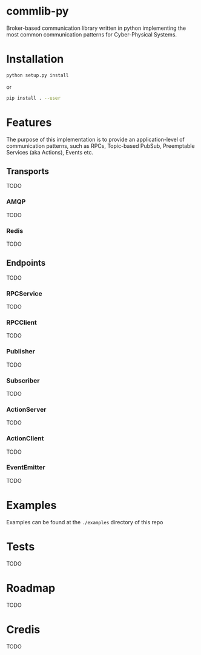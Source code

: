 # commlib-py
Broker-based communication library written in python implementing the most common communication patterns for Cyber-Physical Systems.


# Installation


```bash
python setup.py install
```

or

```bash
pip install . --user
```

# Features
The purpose of this implementation is to provide an application-level of
communication patterns, such as RPCs, Topic-based PubSub, Preemptable Services
(aka Actions), Events etc.

## Transports
TODO

### AMQP
TODO

### Redis
TODO

## Endpoints
TODO

### RPCService
TODO

### RPCClient
TODO

### Publisher
TODO

### Subscriber
TODO

### ActionServer
TODO

### ActionClient
TODO

### EventEmitter
TODO

# Examples

Examples can be found at the `./examples` directory of this repo

# Tests

TODO

# Roadmap

TODO

# Credis

TODO
